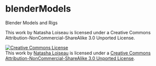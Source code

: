 blenderModels
=============

Blender Models and Rigs

This work by Natasha Loiseau is licensed under a Creative Commons Attribution-NonCommercial-ShareAlike 3.0 Unported License.

<a rel="license" href="http://creativecommons.org/licenses/by-nc-sa/3.0/deed.en_US"><img alt="Creative Commons License" style="border-width:0" src="http://i.creativecommons.org/l/by-nc-sa/3.0/88x31.png" /></a><br />This work by <a xmlns:cc="http://creativecommons.org/ns#" href="http://www.loiseau-elegante.com" property="cc:attributionName" rel="cc:attributionURL">Natasha Loiseau</a> is licensed under a <a rel="license" href="http://creativecommons.org/licenses/by-nc-sa/3.0/deed.en_US">Creative Commons Attribution-NonCommercial-ShareAlike 3.0 Unported License</a>.
